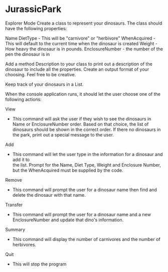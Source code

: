 # JurassicPark

Explorer Mode
Create a class to represent your dinosaurs. The class should have the following properties:

Name
DietType - This will be "carnivore" or "herbivore"
WhenAcquired - This will default to the current time when the dinosaur is created
Weight - How heavy the dinosaur is in pounds.
EnclosureNumber - the number of the pen the dinosaur is in

Add a method Description to your class to print out a description of the dinosaur to include all the properties. Create an output format of your choosing. Feel free to be creative.

Keep track of your dinosaurs in a List<Dinosaur>.

When the console application runs, it should let the user choose one of the following actions:

View

- This command will ask the user if they wish to see the dinosaurs in Name or
  EnclosureNumber order. Based on that choice, the list of dinosaurs should be shown in the correct order. If there no dinosaurs in the park, print out a special message to the user.

Add

- This command will let the user type in the information for a dinosaur and add it to  
   the list. Prompt for the Name, Diet Type, Weight and Enclosure Number, but the WhenAcquired must be supplied by the code.

Remove

- This command will prompt the user for a dinosaur name then find and delete the
  dinosaur with that name.

Transfer

- This command will prompt the user for a dinosaur name and a new EnclosureNumber and
  update that dino's information.

Summary

- This command will display the number of carnivores and the number of herbivores.

Quit

- This will stop the program
